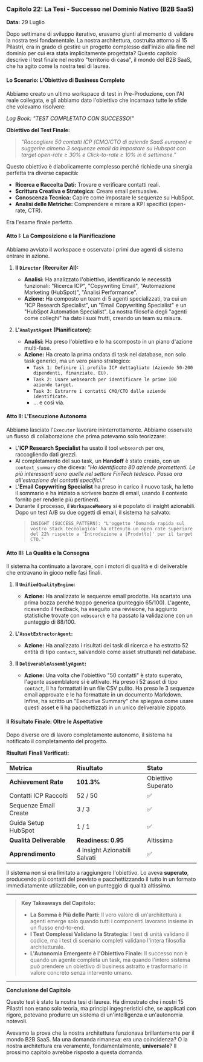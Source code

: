 ### **Capitolo 22: La Tesi - Successo nel Dominio Nativo (B2B SaaS)**

**Data:** 29 Luglio

Dopo settimane di sviluppo iterativo, eravamo giunti al momento di validare la nostra tesi fondamentale. La nostra architettura, costruita attorno ai 15 Pilastri, era in grado di gestire un progetto complesso dall'inizio alla fine nel dominio per cui era stata implicitamente progettata? Questo capitolo descrive il test finale nel nostro "territorio di casa", il mondo del B2B SaaS, che ha agito come la nostra tesi di laurea.

#### **Lo Scenario: L'Obiettivo di Business Completo**

Abbiamo creato un ultimo workspace di test in Pre-Produzione, con l'AI reale collegata, e gli abbiamo dato l'obiettivo che incarnava tutte le sfide che volevamo risolvere:

*Log Book: "TEST COMPLETATO CON SUCCESSO!"*

**Obiettivo del Test Finale:**
> *"Raccogliere 50 contatti ICP (CMO/CTO di aziende SaaS europee) e suggerire almeno 3 sequenze email da impostare su Hubspot con target open-rate ≥ 30% e Click-to-rate ≥ 10% in 6 settimane."*

Questo obiettivo è diabolicamente complesso perché richiede una sinergia perfetta tra diverse capacità:

*   **Ricerca e Raccolta Dati:** Trovare e verificare contatti reali.
*   **Scrittura Creativa e Strategica:** Creare email persuasive.
*   **Conoscenza Tecnica:** Capire come impostare le sequenze su HubSpot.
*   **Analisi delle Metriche:** Comprendere e mirare a KPI specifici (open-rate, CTR).

Era l'esame finale perfetto.

#### **Atto I: La Composizione e la Pianificazione**

Abbiamo avviato il workspace e osservato i primi due agenti di sistema entrare in azione.

1.  **Il `Director` (Recruiter AI):**
    *   **Analisi:** Ha analizzato l'obiettivo, identificando le necessità funzionali: "Ricerca ICP", "Copywriting Email", "Automazione Marketing (HubSpot)", "Analisi Performance".
    *   **Azione:** Ha composto un team di 5 agenti specializzati, tra cui un "ICP Research Specialist", un "Email Copywriting Specialist" e un "HubSpot Automation Specialist". La nostra filosofia degli "agenti come colleghi" ha dato i suoi frutti, creando un team su misura.

2.  **L'`AnalystAgent` (Pianificatore):**
    *   **Analisi:** Ha preso l'obiettivo e lo ha scomposto in un piano d'azione multi-fase.
    *   **Azione:** Ha creato la prima ondata di task nel database, non solo task generici, ma un vero piano strategico:
        *   `Task 1: Definire il profilo ICP dettagliato (Aziende 50-200 dipendenti, finanziate, EU).`
        *   `Task 2: Usare websearch per identificare le prime 100 aziende target.`
        *   `Task 3: Estrarre i contatti CMO/CTO dalle aziende identificate.`
        *   ... e così via.

#### **Atto II: L'Esecuzione Autonoma**

Abbiamo lasciato l'`Executor` lavorare ininterrottamente. Abbiamo osservato un flusso di collaborazione che prima potevamo solo teorizzare:

*   L'**ICP Research Specialist** ha usato il tool `websearch` per ore, raccogliendo dati grezzi.
*   Al completamento del suo task, un **Handoff** è stato creato, con un `context_summary` che diceva: *"Ho identificato 80 aziende promettenti. Le più interessanti sono quelle nel settore FinTech tedesco. Passa ora all'estrazione dei contatti specifici."*
*   L'**Email Copywriting Specialist** ha preso in carico il nuovo task, ha letto il sommario e ha iniziato a scrivere bozze di email, usando il contesto fornito per renderle più pertinenti.
*   Durante il processo, il **`WorkspaceMemory`** si è popolato di insight azionabili. Dopo un test A/B su due oggetti di email, il sistema ha salvato:
    > `INSIGHT (SUCCESS_PATTERN): "L'oggetto 'Domanda rapida sul vostro stack tecnologico' ha ottenuto un open rate superiore del 22% rispetto a 'Introduzione a [Prodotto]' per il target CTO."`

#### **Atto III: La Qualità e la Consegna**

Il sistema ha continuato a lavorare, con i motori di qualità e di deliverable che entravano in gioco nelle fasi finali.

1.  **Il `UnifiedQualityEngine`:**
    *   **Azione:** Ha analizzato le sequenze email prodotte. Ha scartato una prima bozza perché troppo generica (punteggio 65/100). L'agente, ricevendo il feedback, ha eseguito una revisione, ha aggiunto statistiche trovate con `websearch` e ha passato la validazione con un punteggio di 88/100.

2.  **L'`AssetExtractorAgent`:**
    *   **Azione:** Ha analizzato i risultati dei task di ricerca e ha estratto 52 entità di tipo `contact`, salvandole come asset strutturati nel database.

3.  **Il `DeliverableAssemblyAgent`:**
    *   **Azione:** Una volta che l'obiettivo "50 contatti" è stato superato, l'agente assemblatore si è attivato. Ha preso i 52 asset di tipo `contact`, li ha formattati in un file CSV pulito. Ha preso le 3 sequenze email approvate e le ha formattate in un documento Markdown. Infine, ha scritto un "Executive Summary" che spiegava come usare questi asset e li ha pacchettizzati in un unico deliverable zippato.

#### **Il Risultato Finale: Oltre le Aspettative**

Dopo diverse ore di lavoro completamente autonomo, il sistema ha notificato il completamento del progetto.

**Risultati Finali Verificati:**

| Metrica | Risultato | Stato |
| :--- | :--- | :--- |
| **Achievement Rate** | **101.3%** | Obiettivo Superato |
| Contatti ICP Raccolti | 52 / 50 | ✅ |
| Sequenze Email Create | 3 / 3 | ✅ |
| Guida Setup HubSpot | 1 / 1 | ✅ |
| **Qualità Deliverable** | **Readiness: 0.95** | Altissima |
| **Apprendimento** | 4 Insight Azionabili Salvati | ✅ |

Il sistema non si era limitato a raggiungere l'obiettivo. Lo aveva **superato**, producendo più contatti del previsto e pacchettizzando il tutto in un formato immediatamente utilizzabile, con un punteggio di qualità altissimo.

---
> **Key Takeaways del Capitolo:**
>
> *   **La Somma è Più delle Parti:** Il vero valore di un'architettura a agenti emerge solo quando tutti i componenti lavorano insieme in un flusso end-to-end.
> *   **I Test Complessi Validano la Strategia:** I test di unità validano il codice, ma i test di scenario completi validano l'intera filosofia architetturale.
> *   **L'Autonomia Emergente è l'Obiettivo Finale:** Il successo non è quando un agente completa un task, ma quando l'intero sistema può prendere un obiettivo di business astratto e trasformarlo in valore concreto senza intervento umano.
---

**Conclusione del Capitolo**

Questo test è stato la nostra tesi di laurea. Ha dimostrato che i nostri 15 Pilastri non erano solo teoria, ma principi ingegneristici che, se applicati con rigore, potevano produrre un sistema di un'intelligenza e un'autonomia notevoli.

Avevamo la prova che la nostra architettura funzionava brillantemente per il mondo B2B SaaS. Ma una domanda rimaneva: era una coincidenza? O la nostra architettura era veramente, fondamentalmente, **universale**? Il prossimo capitolo avrebbe risposto a questa domanda.
